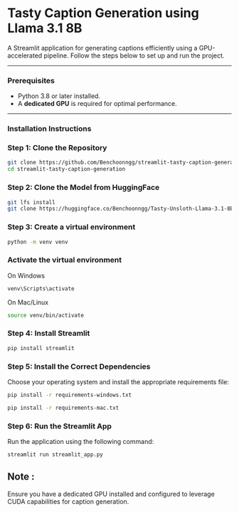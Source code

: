 # Tasty Caption Generation using Llama 3.1 8B

A Streamlit application for generating captions efficiently using a GPU-accelerated pipeline. Follow the steps below to set up and run the project.

---

### Prerequisites

- Python 3.8 or later installed.
- A **dedicated GPU** is required for optimal performance.

---

### Installation Instructions

### Step 1: Clone the Repository
```bash
git clone https://github.com/Benchoonngg/streamlit-tasty-caption-generation.git
cd streamlit-tasty-caption-generation
```
### Step 2: Clone the Model from HuggingFace
```bash
git lfs install
git clone https://huggingface.co/Benchoonngg/Tasty-Unsloth-Llama-3.1-8B-v4
```

### Step 3: Create a virtual environment
```bash
python -m venv venv
```

### Activate the virtual environment
On Windows
```bash
venv\Scripts\activate
```
On Mac/Linux
```bash
source venv/bin/activate
```
### Step 4: Install Streamlit
```bash
pip install streamlit
```
### Step 5: Install the Correct Dependencies
Choose your operating system and install the appropriate requirements file:
```bash
pip install -r requirements-windows.txt
```
```bash
pip install -r requirements-mac.txt
```

### Step 6: Run the Streamlit App
Run the application using the following command:
```bash
streamlit run streamlit_app.py
```

## Note :
Ensure you have a dedicated GPU installed and configured to leverage CUDA capabilities for caption generation.
